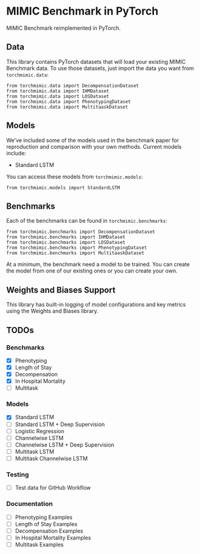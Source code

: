 # MIMIC Benchmark in PyTorch

MIMIC Benchmark reimplemented in PyTorch. 

## Data

This library contains PyTorch datasets that will load your existing MIMIC Benchmark data. To use those datasets, just import the data you want from `torchmimic.data`:

```
from torchmimic.data import DecompensationDataset
from torchmimic.data import IHMDataset
from torchmimic.data import LOSDataset
from torchmimic.data import PhenotypingDataset
from torchmimic.data import MultitaaskDataset
```

## Models

We've included some of the models used in the benchmark paper for reproduction and comparison with your own methods. Current models include:

- Standard LSTM

You can access these models from `torchmimic.models`:

```
from torchmimic.models import StandardLSTM
```

## Benchmarks

Each of the benchmarks can be found in `torchmimic.benchmarks`:

```
from torchmimic.benchmarks import DecompensationDataset
from torchmimic.benchmarks import IHMDataset
from torchmimic.benchmarks import LOSDataset
from torchmimic.benchmarks import PhenotypingDataset
from torchmimic.benchmarks import MultitaaskDataset
```

At a minimum, the benchmark need a model to be trained. You can create the model from one of our existing ones or you can create your own.


## Weights and Biases Support

This library has built-in logging of model configurations and key metrics using the Weights and Biases library.


## TODOs

### Benchmarks

- [x] Phenotyping
- [x] Length of Stay
- [x] Decompensation
- [x] In Hospital Mortality
- [ ] Multitask

### Models
- [x] Standard LSTM
- [ ] Standard LSTM + Deep Supervision
- [ ] Logistic Regression
- [ ] Channelwise LSTM
- [ ] Channelwise LSTM + Deep Supervision
- [ ] Multitask LSTM
- [ ] Multitask Channelwise LSTM

### Testing

- [ ] Test data for GitHub Workflow

### Documentation
- [ ] Phenotyping Examples
- [ ] Length of Stay Examples
- [ ] Decompensation Examples
- [ ] In Hospital Mortality Examples
- [ ] Multitask Examples
